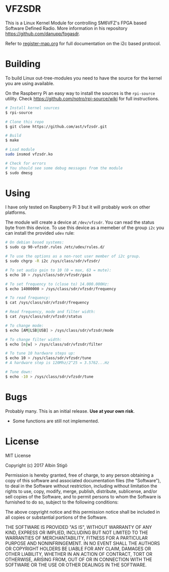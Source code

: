 # VFZSDR

This is a Linux Kernel Module for controlling SM6VFZ's FPGA based
Software Defined Radio.  More information in his repository
https://github.com/danupp/fpgasdr.

Refer
to
[register-map.org](https://github.com/danupp/fpgasdr/blob/master/docs/register-map.org) for
full documentation on the i2c based protocol.

# Building

To build Linux out-tree-modules you need to have the source for the
kernel you are using available.

On the Raspberry Pi an easy way to install the sources is the
`rpi-source` utility. Check https://github.com/notro/rpi-source/wiki
for full instructions.


```bash
# Install kernel sources
$ rpi-source

# Clone this repo
$ git clone https://github.com/ast/vfzsdr.git

# Build
$ make

# Load module
sudo insmod vfzsdr.ko

# Check for errors
# You should see some debug messages from the module
$ sudo dmesg

```

# Using

I have only tested on Raspberry Pi 3 but it will probably work on
other platforms.

The module will create a device at `/dev/vfzsdr`. You can read the
status byte from this device. To use this device as a memeber of the
group `i2c` you can install the provided `udev` rule:

```bash
# On debian based systems:
$ sudo cp 90-vfzsdr.rules /etc/udev/rules.d/
```


```bash
# To use the options as a non-root user member of i2c group.
$ sudo chgrp -R i2c /sys/class/sdr/vfzsdr/

# To set audio gain to 10 (0 = max, 63 = mute):
$ echo 10 > /sys/class/sdr/vfzsdr/gain

# To set frequency to (close to) 14.000.000Hz:
$ echo 14000000 > /sys/class/sdr/vfzsdr/frequency

# To read frequency:
$ cat /sys/class/sdr/vfzsdr/frequency

# Read frequency, mode and filter width:
$ cat /sys/class/sdr/vfzsdr/status

# To change mode:
$ echo [AM|LSB|USB] > /sys/class/sdr/vfzsdr/mode

# To change filter width:
$ echo [n|w] > /sys/class/sdr/vfzsdr/filter

# To tune 10 hardware steps up:
$ echo 10 > /sys/class/sdr/vfzsdr/tune
# A hardware step is 120Mhz/2^25 = 3.5762...Hz

# Tune down:
$ echo -10 > /sys/class/sdr/vfzsdr/tune
```


# Bugs

Probably many. This is an initial release. **Use at your own risk**.

* Some functions are still not implemented.

# License

MIT License

Copyright (c) 2017 Albin Stigö

Permission is hereby granted, free of charge, to any person obtaining
a copy of this software and associated documentation files (the
"Software"), to deal in the Software without restriction, including
without limitation the rights to use, copy, modify, merge, publish,
distribute, sublicense, and/or sell copies of the Software, and to
permit persons to whom the Software is furnished to do so, subject to
the following conditions:

The above copyright notice and this permission notice shall be
included in all copies or substantial portions of the Software.

THE SOFTWARE IS PROVIDED "AS IS", WITHOUT WARRANTY OF ANY KIND,
EXPRESS OR IMPLIED, INCLUDING BUT NOT LIMITED TO THE WARRANTIES OF
MERCHANTABILITY, FITNESS FOR A PARTICULAR PURPOSE AND
NONINFRINGEMENT. IN NO EVENT SHALL THE AUTHORS OR COPYRIGHT HOLDERS BE
LIABLE FOR ANY CLAIM, DAMAGES OR OTHER LIABILITY, WHETHER IN AN ACTION
OF CONTRACT, TORT OR OTHERWISE, ARISING FROM, OUT OF OR IN CONNECTION
WITH THE SOFTWARE OR THE USE OR OTHER DEALINGS IN THE SOFTWARE.
